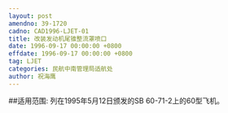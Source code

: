 ```yaml
---
layout: post
amendno: 39-1720
cadno: CAD1996-LJET-01
title: 改装发动机尾锥整流罩喷口
date: 1996-09-17 00:00:00 +0800
effdate: 1996-09-17 00:00:00 +0800
tag: LJET
categories: 民航中南管理局适航处
author: 祝海鹰
---
```


##适用范围:
列在1995年5月12日颁发的SB 60-71-2上的60型飞机。


